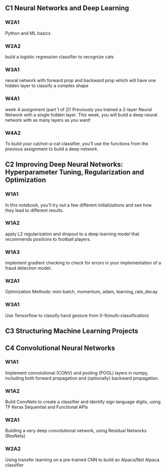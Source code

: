 ## C1 Neural Networks and Deep Learning
### W2A1
Python and ML basics 

### W2A2
build a logistic regression classifier to recognize cats 

### W3A1
neural network with forward prop and backward prop which will have one hidden layer to classify a complex shape

### W4A1
week 4 assignment (part 1 of 2)! Previously you trained a 2-layer Neural Network with a single hidden layer. This week, you will build a deep neural network with as many layers as you want!

### W4A2
To build your cat/not-a-cat classifier, you'll use the functions from the previous assignment to build a deep network.

## C2 Improving Deep Neural Networks: Hyperparameter Tuning, Regularization and Optimization

### W1A1
In this notebook, you'll try out a few different initializations and see how they lead to different results. 

### W1A2
apply L2 regularization and dropout to a deep learning model that recommends positions to football players. 

### W1A3
implement gradient checking to check for errors in your implementation of a fraud detection model. 

### W2A1
Optimization Methods: mini-batch, momentum, adam, learning_rate_decay

### W3A1
Use Tensorflow to classify hand gesture from 0-9(multi-classification)

## C3 Structuring Machine Learning Projects

## C4 Convolutional Neural Networks

### W1A1
Implement convolutional (CONV) and pooling (POOL) layers in numpy, including both forward propagation and (optionally) backward propagation.

### W1A2
Build ConvNets to create a classifier and identify sign language digits, using TF Keras Sequential and Functional APIs

### W2A1
Building a very deep convolutional network, using Residual Networks (ResNets)

### W2A2
Using transfer learning on a pre-trained CNN to build an Alpaca/Not Alpaca classifier